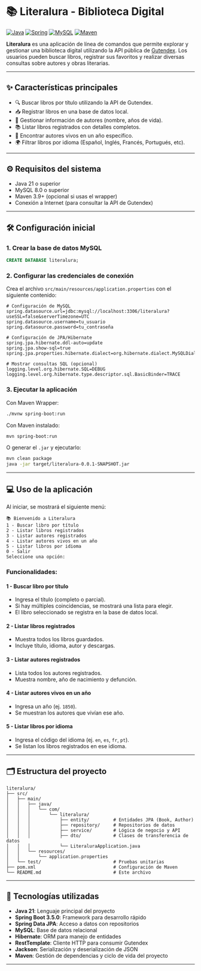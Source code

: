 # 📚 Literalura - Biblioteca Digital

[![Java](https://img.shields.io/badge/java-%23ED8B00.svg?style=for-the-badge&logo=openjdk&logoColor=white)](https://www.java.com/)
[![Spring](https://img.shields.io/badge/spring-%236DB33F.svg?style=for-the-badge&logo=spring&logoColor=white)](https://spring.io/)
[![MySQL](https://img.shields.io/badge/mysql-%2300f.svg?style=for-the-badge&logo=mysql&logoColor=white)](https://www.mysql.com/)
[![Maven](https://img.shields.io/badge/apache_maven-C71A36?style=for-the-badge&logo=apachemaven&logoColor=white)](https://maven.apache.org/)

**Literalura** es una aplicación de línea de comandos que permite explorar y gestionar una biblioteca digital utilizando la API pública de [Gutendex](https://gutendex.com/). Los usuarios pueden buscar libros, registrar sus favoritos y realizar diversas consultas sobre autores y obras literarias.

---

## ✨ Características principales

- 🔍 Buscar libros por título utilizando la API de Gutendex.
- 📥 Registrar libros en una base de datos local.
- 👤 Gestionar información de autores (nombre, años de vida).
- 📚 Listar libros registrados con detalles completos.
- 🎂 Encontrar autores vivos en un año específico.
- 🌍 Filtrar libros por idioma (Español, Inglés, Francés, Portugués, etc).

---

## ⚙️ Requisitos del sistema

- Java 21 o superior  
- MySQL 8.0 o superior  
- Maven 3.9+ (opcional si usas el wrapper)  
- Conexión a Internet (para consultar la API de Gutendex)  

---

## 🛠️ Configuración inicial

### 1. Crear la base de datos MySQL

```sql
CREATE DATABASE literalura;
```

### 2. Configurar las credenciales de conexión

Crea el archivo `src/main/resources/application.properties` con el siguiente contenido:

```properties
# Configuración de MySQL
spring.datasource.url=jdbc:mysql://localhost:3306/literalura?useSSL=false&serverTimezone=UTC
spring.datasource.username=tu_usuario
spring.datasource.password=tu_contraseña

# Configuración de JPA/Hibernate
spring.jpa.hibernate.ddl-auto=update
spring.jpa.show-sql=true
spring.jpa.properties.hibernate.dialect=org.hibernate.dialect.MySQLDialect

# Mostrar consultas SQL (opcional)
logging.level.org.hibernate.SQL=DEBUG
logging.level.org.hibernate.type.descriptor.sql.BasicBinder=TRACE
```

### 3. Ejecutar la aplicación

Con Maven Wrapper:

```bash
./mvnw spring-boot:run
```

Con Maven instalado:

```bash
mvn spring-boot:run
```

O generar el `.jar` y ejecutarlo:

```bash
mvn clean package
java -jar target/literalura-0.0.1-SNAPSHOT.jar
```

---

## 💻 Uso de la aplicación

Al iniciar, se mostrará el siguiente menú:

```text
📚 Bienvenido a Literalura
1 - Buscar libro por título
2 - Listar libros registrados
3 - Listar autores registrados
4 - Listar autores vivos en un año
5 - Listar libros por idioma
0 - Salir
Seleccione una opción:
```

### Funcionalidades:

#### 1 - Buscar libro por título

- Ingresa el título (completo o parcial).
- Si hay múltiples coincidencias, se mostrará una lista para elegir.
- El libro seleccionado se registra en la base de datos local.

#### 2 - Listar libros registrados

- Muestra todos los libros guardados.
- Incluye título, idioma, autor y descargas.

#### 3 - Listar autores registrados

- Lista todos los autores registrados.
- Muestra nombre, año de nacimiento y defunción.

#### 4 - Listar autores vivos en un año

- Ingresa un año (ej. `1850`).
- Se muestran los autores que vivían ese año.

#### 5 - Listar libros por idioma

- Ingresa el código del idioma (ej. `en`, `es`, `fr`, `pt`).
- Se listan los libros registrados en ese idioma.

---

## 🗂️ Estructura del proyecto

```text
literalura/
├── src/
│   ├── main/
│   │   ├── java/
│   │   │   └── com/
│   │   │       └── literalura/
│   │   │           ├── entity/         # Entidades JPA (Book, Author)
│   │   │           ├── repository/     # Repositorios de datos
│   │   │           ├── service/        # Lógica de negocio y API
│   │   │           ├── dto/            # Clases de transferencia de datos
│   │   │           └── LiteraluraApplication.java
│   │   └── resources/
│   │       └── application.properties
│   └── test/                           # Pruebas unitarias
├── pom.xml                             # Configuración de Maven
└── README.md                           # Este archivo
```

---

## 🧩 Tecnologías utilizadas

- **Java 21**: Lenguaje principal del proyecto
- **Spring Boot 3.5.0**: Framework para desarrollo rápido
- **Spring Data JPA**: Acceso a datos con repositorios
- **MySQL**: Base de datos relacional
- **Hibernate**: ORM para manejo de entidades
- **RestTemplate**: Cliente HTTP para consumir Gutendex
- **Jackson**: Serialización y deserialización de JSON
- **Maven**: Gestión de dependencias y ciclo de vida del proyecto

---
